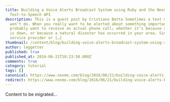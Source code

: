 ```yaml
---
title: Building a Voice Alerts Broadcast System using Ruby and the Nexmo
  Text-to-Speech API
description: This is a guest post by Cristiano Betta Sometimes a text message
  won’t do. When you really want to be alerted about something important you
  probably want to receive an actual phone call; whether it’s because a server
  is down, or because a natural disaster has occurred in your area. Similarly a
  service provider or […]
thumbnail: /content/blog/building-voice-alerts-broadcast-system-using-ruby-nexmo-text-speech-api-dr/flood-voice-alerts.jpg
author: leggetter
published: true
published_at: 2016-06-21T10:23:50.000Z
comments: true
category: tutorial
tags: []
canonical: https://www.nexmo.com/blog/2016/06/21/building-voice-alerts-broadcast-system-using-ruby-nexmo-text-speech-api-dr
redirect: https://www.nexmo.com/blog/2016/06/21/building-voice-alerts-broadcast-system-using-ruby-nexmo-text-speech-api-dr
---
```


Content to be migrated...
